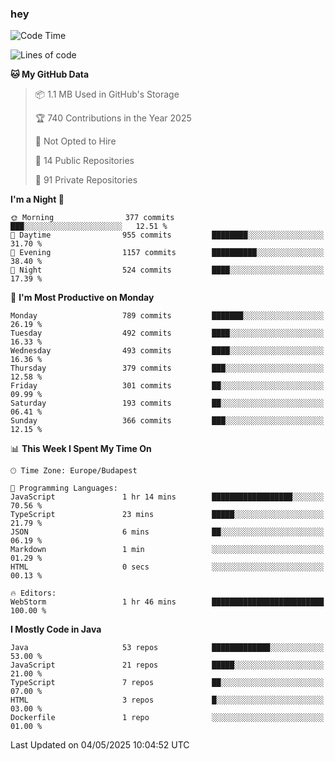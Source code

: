 ### hey

<!--START_SECTION:waka-->
![Code Time](http://img.shields.io/badge/Code%20Time-1%2C190%20hrs%2050%20mins-blue)

![Lines of code](https://img.shields.io/badge/From%20Hello%20World%20I%27ve%20Written-3.4%20million%20lines%20of%20code-blue)

**🐱 My GitHub Data** 

> 📦 1.1 MB Used in GitHub's Storage 
 > 
> 🏆 740 Contributions in the Year 2025
 > 
> 🚫 Not Opted to Hire
 > 
> 📜 14 Public Repositories 
 > 
> 🔑 91 Private Repositories 
 > 
**I'm a Night 🦉** 

```text
🌞 Morning                377 commits         ███░░░░░░░░░░░░░░░░░░░░░░   12.51 % 
🌆 Daytime                955 commits         ████████░░░░░░░░░░░░░░░░░   31.70 % 
🌃 Evening                1157 commits        ██████████░░░░░░░░░░░░░░░   38.40 % 
🌙 Night                  524 commits         ████░░░░░░░░░░░░░░░░░░░░░   17.39 % 
```
📅 **I'm Most Productive on Monday** 

```text
Monday                   789 commits         ███████░░░░░░░░░░░░░░░░░░   26.19 % 
Tuesday                  492 commits         ████░░░░░░░░░░░░░░░░░░░░░   16.33 % 
Wednesday                493 commits         ████░░░░░░░░░░░░░░░░░░░░░   16.36 % 
Thursday                 379 commits         ███░░░░░░░░░░░░░░░░░░░░░░   12.58 % 
Friday                   301 commits         ██░░░░░░░░░░░░░░░░░░░░░░░   09.99 % 
Saturday                 193 commits         ██░░░░░░░░░░░░░░░░░░░░░░░   06.41 % 
Sunday                   366 commits         ███░░░░░░░░░░░░░░░░░░░░░░   12.15 % 
```


📊 **This Week I Spent My Time On** 

```text
🕑︎ Time Zone: Europe/Budapest

💬 Programming Languages: 
JavaScript               1 hr 14 mins        ██████████████████░░░░░░░   70.56 % 
TypeScript               23 mins             █████░░░░░░░░░░░░░░░░░░░░   21.79 % 
JSON                     6 mins              ██░░░░░░░░░░░░░░░░░░░░░░░   06.19 % 
Markdown                 1 min               ░░░░░░░░░░░░░░░░░░░░░░░░░   01.29 % 
HTML                     0 secs              ░░░░░░░░░░░░░░░░░░░░░░░░░   00.13 % 

🔥 Editors: 
WebStorm                 1 hr 46 mins        █████████████████████████   100.00 % 
```

**I Mostly Code in Java** 

```text
Java                     53 repos            █████████████░░░░░░░░░░░░   53.00 % 
JavaScript               21 repos            █████░░░░░░░░░░░░░░░░░░░░   21.00 % 
TypeScript               7 repos             ██░░░░░░░░░░░░░░░░░░░░░░░   07.00 % 
HTML                     3 repos             █░░░░░░░░░░░░░░░░░░░░░░░░   03.00 % 
Dockerfile               1 repo              ░░░░░░░░░░░░░░░░░░░░░░░░░   01.00 % 
```




 Last Updated on 04/05/2025 10:04:52 UTC
<!--END_SECTION:waka-->
